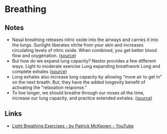 # Breathing

## Notes

- Nasal breathing releases nitric oxide into the airways and carries it into the lungs. Sunlight liberates nitrite from your skin and increases circulating levels of nitric oxide. When combined, you get better blood flow and oxygenation. ([source](https://www.thebreathingdiabetic.com/blog/tag/Andrew+Huberman#:~:text=nasal%20breathing%20releases%20nitric%20oxide%20into%20the%20airways%20and%20carries%20it%20into%20the%20lungs.%20sunlight%20liberates%20nitrite%20from%20your%20skin%20and%20increases%20circulating%20levels%20of%20nitric%20oxide.%20when%20combined%2C%20you%20get%20better%20blood%20flow%20and%20oxygenation.))
- But how do we expand lung capacity? Nestor provides a few different ways. Light to moderate exercise Lung expanding breathwork Long and complete exhales ([source](https://www.thebreathingdiabetic.com/blog/tag/Andrew+Huberman#:~:text=But%20how,complete%20exhales))
- Long exhales also increase lung capacity by allowing “more air to get in” on the next breath. But, they have the added longevity benefit of activating the “relaxation response.”
- To live longer, we should breathe through our noses all the time, increase our lung capacity, and practice extended exhales. ([source](https://www.thebreathingdiabetic.com/blog/tag/Andrew+Huberman#:~:text=to%20live%20longer%2C%20we%20should%20breathe%20through%20our%20noses%20all%20the%20time%2C%20increase%20our%20lung%20capacity%2C%20and%20practice%20extended%20exhales.))

## Links

- [Light Breathing Exercises - by Patrick McKeown - YouTube](https://www.youtube.com/watch?v=CdPpV32cM0I)
